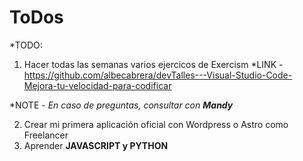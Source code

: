# ToDos
*TODO: 
1. Hacer todas las semanas varios ejercicos de Exercism
*LINK - https://github.com/albecabrera/devTalles---Visual-Studio-Code-Mejora-tu-velocidad-para-codificar

*NOTE - *En caso de preguntas, consultar con **Mandy***

2. Crear mi primera aplicación oficial con Wordpress o Astro como Freelancer
3. Aprender **JAVASCRIPT y PYTHON**

